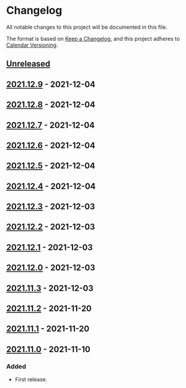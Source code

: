 # Changelog
All notable changes to this project will be documented in this file.

The format is based on [Keep a Changelog](https://keepachangelog.com/en/1.0.0/),
and this project adheres to [Calendar Versioning](https://calver.org/).


## [Unreleased]

## [2021.12.9] - 2021-12-04

## [2021.12.8] - 2021-12-04

## [2021.12.7] - 2021-12-04

## [2021.12.6] - 2021-12-04

## [2021.12.5] - 2021-12-04

## [2021.12.4] - 2021-12-04

## [2021.12.3] - 2021-12-03

## [2021.12.2] - 2021-12-03

## [2021.12.1] - 2021-12-03

## [2021.12.0] - 2021-12-03

## [2021.11.3] - 2021-12-03

## [2021.11.2] - 2021-11-20

## [2021.11.1] - 2021-11-20

## [2021.11.0] - 2021-11-10
### Added
- First release.

[Unreleased]: https://github.com/kipyin/lego-manager/compare/v2021.12.9...HEAD
[2021.12.9]: https://github.com/kipyin/lego-manager/compare/v2021.12.8...v2021.12.9
[2021.12.8]: https://github.com/kipyin/lego-manager/compare/v2021.12.7...v2021.12.8
[2021.12.7]: https://github.com/kipyin/lego-manager/compare/v2021.12.6...v2021.12.7
[2021.12.6]: https://github.com/kipyin/lego-manager/compare/v2021.12.5...v2021.12.6
[2021.12.5]: https://github.com/kipyin/lego-manager/compare/v2021.12.4...v2021.12.5
[2021.12.4]: https://github.com/kipyin/lego-manager/compare/v2021.12.3...v2021.12.4
[2021.12.3]: https://github.com/kipyin/lego-manager/compare/v2021.12.2...v2021.12.3
[2021.12.2]: https://github.com/kipyin/lego-manager/compare/v2021.12.1...v2021.12.2
[2021.12.1]: https://github.com/kipyin/lego-manager/compare/v2021.12.0...v2021.12.1
[2021.12.0]: https://github.com/kipyin/lego-manager/compare/v2021.11.3...v2021.12.0
[2021.11.3]: https://github.com/kipyin/lego-manager/compare/v2021.11.2...v2021.11.3
[2021.11.2]: https://github.com/kipyin/lego-manager/compare/v2021.11.1...v2021.11.2
[2021.11.1]: https://github.com/kipyin/lego-manager/compare/v2021.11.0...v2021.11.1
[2021.11.0]: https://github.com/kipyin/lego-manager/compare/releases/tag/v2021.11.0
